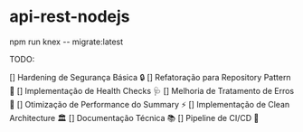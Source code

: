 # api-rest-nodejs

npm run knex -- migrate:latest   


TODO:

[] Hardening de Segurança Básica 🔒
[] Refatoração para Repository Pattern 🧱
[] Implementação de Health Checks 🩺
[] Melhoria de Tratamento de Erros 🚨
[] Otimização de Performance do Summary ⚡
[] Implementação de Clean Architecture 🏛️
[] Documentação Técnica 📚
[] Pipeline de CI/CD 🔄